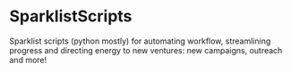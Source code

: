 # SparklistScripts
Sparklist scripts (python mostly) for automating workflow, streamlining progress and directing energy to new ventures: new campaigns, outreach and more!
